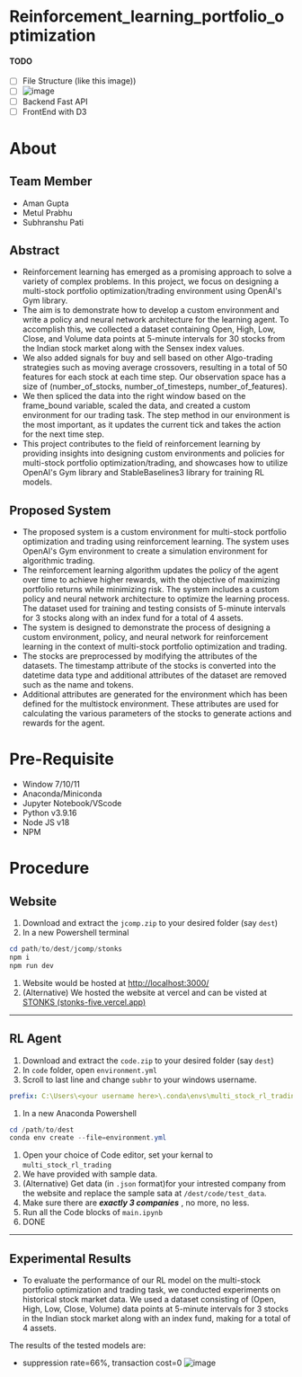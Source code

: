 # Reinforcement_learning_portfolio_optimization
#### TODO
- [ ] File Structure (like this image))
- [ ] ![image](https://github.com/metal0bird/Portfolio_Optimization_Reinforcement_Learning/assets/83113185/d92f18bd-36e8-4123-9508-5548d22435c2)
- [ ] Backend Fast API
- [ ] FrontEnd with D3

# About

## Team Member

- Aman Gupta
- Metul Prabhu
- Subhranshu Pati
  
## Abstract

- Reinforcement learning has emerged as a promising approach to solve a variety of complex problems. In this project, we focus on designing a multi-stock portfolio optimization/trading environment using OpenAI's Gym library.
- The aim is to demonstrate how to develop a custom environment and write a policy and neural network architecture for the learning agent. To accomplish this, we collected a dataset containing Open, High, Low, Close, and Volume data points at 5-minute intervals for 30 stocks from the Indian stock market along with the Sensex index values.
- We also added signals for buy and sell based on other Algo-trading strategies such as moving average crossovers, resulting in a total of 50 features for each stock at each time step. Our observation space has a size of (number_of_stocks, number_of_timesteps, number_of_features).
- We then spliced the data into the right window based on the frame_bound variable, scaled the data, and created a custom environment for our trading task. The step method in our environment is the most important, as it updates the current tick and takes the action for the next time step.
- This project contributes to the field of reinforcement learning by providing insights into designing custom environments and policies for multi-stock portfolio optimization/trading, and showcases how to utilize OpenAI's Gym library and StableBaselines3 library for training RL models.

## Proposed System

- The proposed system is a custom environment for multi-stock portfolio optimization and trading using reinforcement learning. The system uses OpenAI's Gym environment to create a simulation environment for algorithmic trading.
- The reinforcement learning algorithm updates the policy of the agent over time to achieve higher rewards, with the objective of maximizing portfolio returns while minimizing risk. The system includes a custom policy and neural network architecture to optimize the learning process. The dataset used for training and testing consists of 5-minute intervals for 3 stocks along with an index fund for a total of 4 assets.
- The system is designed to demonstrate the process of designing a custom environment, policy, and neural network for reinforcement learning in the context of multi-stock portfolio optimization and trading.
- The stocks are preprocessed by modifying the attributes of the datasets. The timestamp attribute of the stocks is converted into the datetime data type and additional attributes of the dataset are removed such as the name and tokens.
- Additional attributes are generated for the environment which has been defined for the multistock environment. These attributes are used for calculating the various parameters of the stocks to generate actions and rewards for the agent.

# Pre-Requisite

- Window 7/10/11
- Anaconda/Miniconda
- Jupyter Notebook/VScode
- Python v3.9.16
- Node JS v18
- NPM

# Procedure

## Website

1. Download and extract the `jcomp.zip`  to your desired folder (say `dest`)
2. In a new Powershell terminal

```powershell
cd path/to/dest/jcomp/stonks
npm i
npm run dev
```

1. Website would be hosted at [http://localhost:3000/](http://localhost:3000/)
2. (Alternative) We hosted the website at vercel and can be visted at [STONKS (stonks-five.vercel.app)](https://stonks-five.vercel.app/)

---

## RL Agent

1. Download and extract the `code.zip`  to your desired folder (say `dest`)
2. In `code` folder, open `environment.yml`
3. Scroll to last line and change `subhr` to your windows username.

```yaml
prefix: C:\Users\<your username here>\.conda\envs\multi_stock_rl_trading
```

1. In a new Anaconda Powershell

```powershell
cd /path/to/dest
conda env create --file=environment.yml
```

1. Open your choice of Code editor, set your kernal to `multi_stock_rl_trading` 
2. We have provided with sample data.
3. (Alternative) Get data (in `.json` format)for your intrested company from the website and replace the sample sata at `/dest/code/test_data`. 
4. Make sure there are ***exactly 3 companies*** , no more, no less. 
5. Run all the Code blocks of `main.ipynb` 
6. DONE

---
## Experimental Results

- To evaluate the performance of our RL model on the multi-stock portfolio optimization and trading task, we conducted experiments on historical stock market data. We used a dataset consisting of (Open, High, Low, Close, Volume) data points at 5-minute intervals for 3 stocks in the Indian stock market along with an index fund, making for a total of 4 assets.

The results of the tested models are:
  -  suppression rate=66%, transaction cost=0
    ![image](https://github.com/metal0bird/Reinforcement_learning_portfolio_optimization/blob/main/assets/Screenshot%202023-07-14%20at%209.45.50%20AM.png)

  

